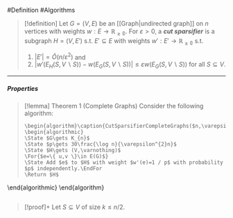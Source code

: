 #Definition #Algorithms 

> [!definition]
> Let $G=(V,E)$ be an [[Graph|undirected graph]] on $n$ vertices with weights $w:E \to \mathbb{R_{\geq 0}}$. For $\varepsilon>0$, a ***cut sparsifier*** is a subgraph $H=(V,E')$ s.t. $E'\subseteq E$ with weights $w':E'\to \mathbb{R_{\geq 0}}$ s.t.
> 1.  $\left| E' \right|=\tilde{O}(n / \varepsilon^{2})$ and
> 2. $\left| w'(E_{H}(S, V \backslash S))-w(E_{G}(S, V \backslash S)) \right|\leq \varepsilon w(E_{G}(S, V \backslash S))$ for all $S\subseteq V$.
---
##### Properties
> [!lemma] Theorem 1 (Complete Graphs)
> Consider the following algorithm: 
> ```pseudo
> \begin{algorithm}\caption{CutSparsifierCompleteGraphs($n,\varepsilon$)}
> \begin{algorithmic} 
> \State $G\gets K_{n}$
> \State $p\gets 30\frac{\log n}{\varepsilon^{2}n}$
> \State $H\gets (V,\varnothing)$
> \For{$e=\{ u,v \}\in E(G)$}
> \State Add $e$ to $H$ with weight $w'(e)=1 / p$ with probability $p$ independently.\EndFor
> \Return $H$
\end{algorithmic}
\end{algorithm}
> ```

> [!proof]+
> Let $S\subseteq V$ of size $k\leq n / 2$. 
